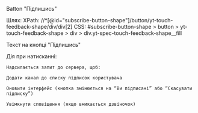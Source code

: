 Batton "Підпишись"

Шлях:
XPath: //*[@id="subscribe-button-shape"]/button/yt-touch-feedback-shape/div/div[2]
CSS: #subscribe-button-shape > button > yt-touch-feedback-shape > div > div.yt-spec-touch-feedback-shape__fill

Текст на кнопці "Підпишись"

Дія при натисканні:

    Надсилається запит до сервера, щоб:

    Додати канал до списку підписок користувача

    Оновити інтерфейс (кнопка змінюється на “Ви підписані” або “Скасувати підписку”)

    Увімкнути сповіщення (якщо вмикається дзвіночок)